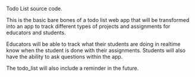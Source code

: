 Todo List source code.

This is the basic bare bones of a todo list web app that will be
transformed into an app to track different types of projects and
assignments for educators and students.

Educators will be able to track what their students are doing in realtime
know when the student is done with their assignments.
Students will also have the ability to ask questions within the app.

The todo_list will also include a reminder in the future.
